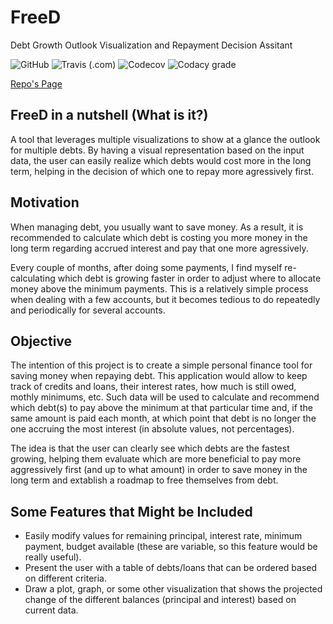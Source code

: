 # FreeD

Debt Growth Outlook Visualization and Repayment Decision Assitant

![GitHub](https://img.shields.io/github/license/Luigi-PastorePica/FreeD) ![Travis (.com)](https://img.shields.io/travis/com/Luigi-PastorePica/FreeD) ![Codecov](https://img.shields.io/codecov/c/github/Luigi-PastorePica/FreeD) ![Codacy grade](https://img.shields.io/codacy/grade/0ea833b9dcd040cb95b179e1df147e66)

[Repo's Page](https://github.com/Luigi-PastorePica/FreeD)


## FreeD in a nutshell (What is it?)

A tool that leverages multiple visualizations to show at a glance the outlook for multiple debts. By having a visual representation based on the input data, the user can easily realize which debts would cost more in the long term, helping in the decision of which one to repay more agressively first.


## Motivation

When managing debt, you usually want to save money. As a result, it is recommended to calculate which debt is costing you more money in the long term regarding accrued interest and pay that one more agressively. 

Every couple of months, after doing some payments, I find myself re-calculating which debt is growing faster in order to adjust where to allocate money above the minimum payments. This is a relatively simple process when dealing with a few accounts, but it becomes tedious to do repeatedly and periodically for several accounts. 

## Objective

The intention of this project is to create a simple personal finance tool for saving money when repaying debt. This application would allow to keep track of credits and loans, their interest rates, how much is still owed, mothly minimums, etc. Such data will be used to calculate and recommend which debt(s) to pay above the minimum at that particular time and, if the same amount is paid each month, at which point that debt is no longer the one accruing the most interest (in absolute values, not percentages).

The idea is that the user can clearly see which debts are the fastest growing, helping them evaluate which are more beneficial to pay more aggressively first (and up to what amount) in order to save money in the long term and extablish a roadmap to free themselves from debt.


## Some Features that Might be Included
- Easily modify values for remaining principal, interest rate, minimum payment, budget available (these are variable, so this feature would be really useful).
- Present the user with a table of debts/loans that can be ordered based on different criteria.
- Draw a plot, graph, or some other visualization that shows the projected change of the different balances (principal and interest) based on current data.
